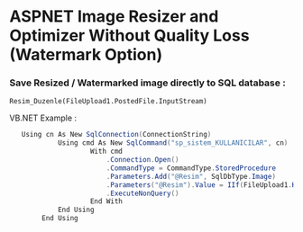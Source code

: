 # ASPNET Image Resizer and Optimizer Without Quality Loss (Watermark Option)

### Save Resized / Watermarked image directly to SQL database :

<code>Resim_Duzenle(FileUpload1.PostedFile.InputStream)</code>

VB.NET Example : 

```csharp
   Using cn As New SqlConnection(ConnectionString)
            Using cmd As New SqlCommand("sp_sistem_KULLANICILAR", cn) 
                    With cmd
                        .Connection.Open()
                        .CommandType = CommandType.StoredProcedure 
                        .Parameters.Add("@Resim", SqlDbType.Image)
                        .Parameters("@Resim").Value = IIf(FileUpload1.HasFile, Resim_Duzenle(FileUpload1.PostedFile.InputStream), IIf(Not FileUpload1.HasFile And Request.QueryString.Count = 0, System.IO.File.ReadAllBytes(Server.MapPath("~/Tasarim/img/users/user-1.png")), DBNull.Value)) 
                        .ExecuteNonQuery()
                    End With 
            End Using
        End Using
        
